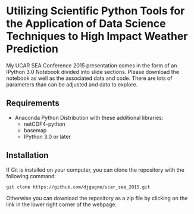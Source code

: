 # Utilizing Scientific Python Tools for the Application of Data Science Techniques to High Impact Weather Prediction
My UCAR SEA Conference 2015 presentation comes in the form of an IPython 3.0 Notebook divided into slide sections.
Please download the notebook as well as the associated data and code. There are lots of parameters than can be
adjusted and data to explore.

## Requirements
* Anaconda Python Distribution with these additional libraries:
    * netCDF4-python
    * basemap
    * IPython 3.0 or later

## Installation
If Git is installed on your computer, you can clone the repository with the following command:
    
`git clone https://github.com/djgagne/ucar_sea_2015.git`

Otherwise you can download the repository as a zip file by clicking on the link in the lower
right corner of the webpage.
